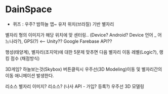 # DainSpace

- 퀴즈 : 우주? 밤하늘 앱~ 유저 위치(브라질) 기반 별자리

별자리 형의 이미지가 해당 위치에 맞 센터링.. (Device? Android? Device 언어 _ 어느나라?), GPS(?) <-- Unity?? Google Farebase API??

행성(태양계), 별자리(조지악)에 대한 5문제 맞추면 다음 별자리 이동
레벨(Logic?), 랭킹 점수 (채점방식)

3D게임? 
하늘보는것(Skybox) 버튼클릭시 우주선(3D Modeling)이동 및 별자리간의 이동 애니메이션 발생한다.

리소스 
별자리 이미지? 리소스? (나사 API - 가입? 등록?)
우주선 3D 모델링
